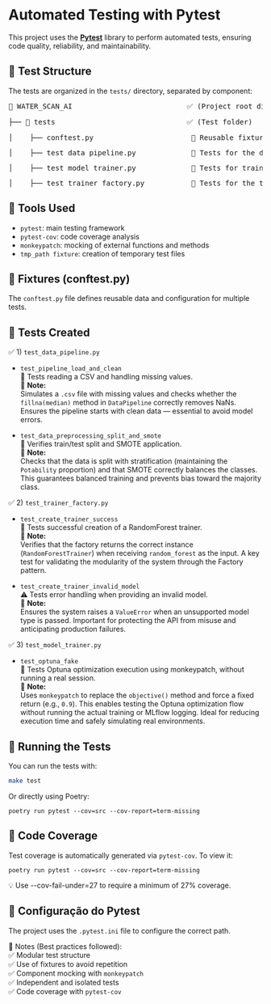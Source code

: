 # Automated Testing with Pytest

This project uses the **[Pytest](https://docs.pytest.org/en/stable/)** library to perform automated tests, ensuring code quality, reliability, and maintainability.

## 🔹 Test Structure

The tests are organized in the `tests/` directory, separated by component:

<pre>📂 WATER_SCAN_AI                           ✅ (Project root directory)</pre>
<pre>├── 📂 tests                               ✅ (Test folder)</pre>
<pre>│    ├── conftest.py                       📌 Reusable fixtures (e.g., mock data)</pre>
<pre>│    ├── test_data_pipeline.py             📌 Tests for the data pipeline</pre>
<pre>│    ├── test_model_trainer.py             📌 Tests for training with RandomForest + Optuna</pre>
<pre>│    ├── test_trainer_factory.py           📌 Tests for the trainer factory</pre>

## 🔹 Tools Used

* `pytest`: main testing framework  
* `pytest-cov`: code coverage analysis  
* `monkeypatch`: mocking of external functions and methods  
* `tmp_path fixture`: creation of temporary test files  

## 🔹 Fixtures (conftest.py)

The `conftest.py` file defines reusable data and configuration for multiple tests.

## 🔹 Tests Created

✅ 1) `test_data_pipeline.py` <br>

* `test_pipeline_load_and_clean` <br>
🧪 Tests reading a CSV and handling missing values. <br>
📝 **Note:**  
Simulates a `.csv` file with missing values and checks whether the `fillna(median)` method in `DataPipeline` correctly removes NaNs. Ensures the pipeline starts with clean data — essential to avoid model errors.

* `test_data_preprocessing_split_and_smote` <br>
🧪 Verifies train/test split and SMOTE application. <br>
📝 **Note:**  
Checks that the data is split with stratification (maintaining the `Potability` proportion) and that SMOTE correctly balances the classes. This guarantees balanced training and prevents bias toward the majority class.

✅ 2) `test_trainer_factory.py` <br>

* `test_create_trainer_success` <br>
🧪 Tests successful creation of a RandomForest trainer. <br>
📝 **Note:**  
Verifies that the factory returns the correct instance (`RandomForestTrainer`) when receiving `random_forest` as the input. A key test for validating the modularity of the system through the Factory pattern.

* `test_create_trainer_invalid_model` <br>
⚠️ Tests error handling when providing an invalid model. <br>
📝 **Note:**  
Ensures the system raises a `ValueError` when an unsupported model type is passed. Important for protecting the API from misuse and anticipating production failures.

✅ 3) `test_model_trainer.py` <br>

* `test_optuna_fake` <br>
🧪 Tests Optuna optimization execution using monkeypatch, without running a real session. <br>
📝 **Note:**  
Uses `monkeypatch` to replace the `objective()` method and force a fixed return (e.g., `0.9`). This enables testing the Optuna optimization flow without running the actual training or MLflow logging. Ideal for reducing execution time and safely simulating real environments.

## 🔹 Running the Tests

You can run the tests with:

```bash
make test
```

Or directly using Poetry:

`poetry run pytest --cov=src --cov-report=term-missing`

## 🔹 Code Coverage

Test coverage is automatically generated via `pytest-cov`. To view it:

`poetry run pytest --cov=src --cov-report=term-missing`

💡 Use --cov-fail-under=27 to require a minimum of 27% coverage.

## 🔹 Configuração do Pytest

The project uses the `.pytest.ini` file to configure the correct path.

📌 Notes (Best practices followed): <br>
✅ Modular test structure <br>
✅ Use of fixtures to avoid repetition <br>
✅ Component mocking with `monkeypatch` <br>
✅ Independent and isolated tests <br>
✅ Code coverage with `pytest-cov` <br>
